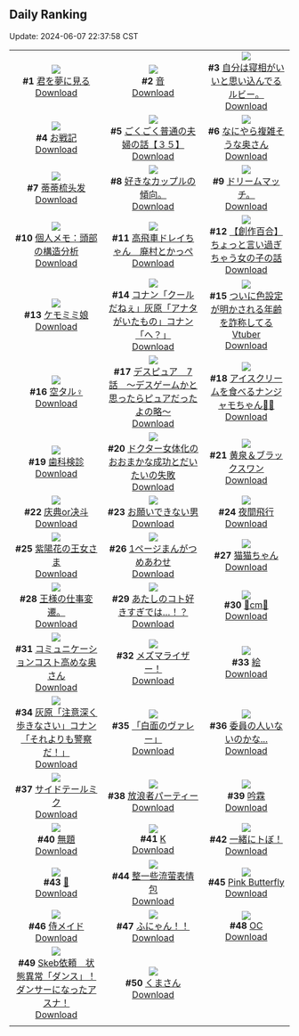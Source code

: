 ## Daily Ranking
Update: 2024-06-07 22:37:58 CST

|      |      |      |
| :----: | :----: | :----: |
| ![](https://i.pixiv.re/c/240x480/img-master/img/2024/06/05/00/00/27/119350687_p0_master1200.jpg)<br>**#1** [君を夢に見る](https://www.pixiv.net/artworks/119350687)<br>[Download](https://i.pixiv.re/img-original/img/2024/06/05/00/00/27/119350687_p0.jpg) | ![](https://i.pixiv.re/c/240x480/img-master/img/2024/06/06/00/00/21/119378275_p0_master1200.jpg)<br>**#2** [音](https://www.pixiv.net/artworks/119378275)<br>[Download](https://i.pixiv.re/img-original/img/2024/06/06/00/00/21/119378275_p0.jpg) | ![](https://i.pixiv.re/c/240x480/img-master/img/2024/06/05/17/36/19/119367043_p0_master1200.jpg)<br>**#3** [自分は寝相がいいと思い込んでるルビー。](https://www.pixiv.net/artworks/119367043)<br>[Download](https://i.pixiv.re/img-original/img/2024/06/05/17/36/19/119367043_p0.jpg) |
| ![](https://i.pixiv.re/c/240x480/img-master/img/2024/06/06/00/02/29/119378563_p0_master1200.jpg)<br>**#4** [お戦記](https://www.pixiv.net/artworks/119378563)<br>[Download](https://i.pixiv.re/img-original/img/2024/06/06/00/02/29/119378563_p0.png) | ![](https://i.pixiv.re/c/240x480/img-master/img/2024/06/05/17/00/12/119366310_p0_master1200.jpg)<br>**#5** [ごくごく普通の夫婦の話【３５】](https://www.pixiv.net/artworks/119366310)<br>[Download](https://i.pixiv.re/img-original/img/2024/06/05/17/00/12/119366310_p0.jpg) | ![](https://i.pixiv.re/c/240x480/img-master/img/2024/06/05/00/09/11/119351192_p0_master1200.jpg)<br>**#6** [なにやら複雑そうな奥さん](https://www.pixiv.net/artworks/119351192)<br>[Download](https://i.pixiv.re/img-original/img/2024/06/05/00/09/11/119351192_p0.jpg) |
| ![](https://i.pixiv.re/c/240x480/img-master/img/2024/06/05/13/11/58/119362761_p0_master1200.jpg)<br>**#7** [蒂蒂梳头发](https://www.pixiv.net/artworks/119362761)<br>[Download](https://i.pixiv.re/img-original/img/2024/06/05/13/11/58/119362761_p0.jpg) | ![](https://i.pixiv.re/c/240x480/img-master/img/2024/06/06/20/53/02/119381175_p0_master1200.jpg)<br>**#8** [好きなカップルの傾向。](https://www.pixiv.net/artworks/119381175)<br>[Download](https://i.pixiv.re/img-original/img/2024/06/06/20/53/02/119381175_p0.jpg) | ![](https://i.pixiv.re/c/240x480/img-master/img/2024/06/05/00/42/58/119352214_p0_master1200.jpg)<br>**#9** [ドリームマッチ。](https://www.pixiv.net/artworks/119352214)<br>[Download](https://i.pixiv.re/img-original/img/2024/06/05/00/42/58/119352214_p0.jpg) |
| ![](https://i.pixiv.re/c/240x480/img-master/img/2024/06/06/06/00/13/119384388_p0_master1200.jpg)<br>**#10** [個人メモ：頭部の構造分析](https://www.pixiv.net/artworks/119384388)<br>[Download](https://i.pixiv.re/img-original/img/2024/06/06/06/00/13/119384388_p0.jpg) | ![](https://i.pixiv.re/c/240x480/img-master/img/2024/06/05/02/58/15/119354956_p0_master1200.jpg)<br>**#11** [高飛車ドレイちゃん　廃村とかっぺ](https://www.pixiv.net/artworks/119354956)<br>[Download](https://i.pixiv.re/img-original/img/2024/06/05/02/58/15/119354956_p0.png) | ![](https://i.pixiv.re/c/240x480/img-master/img/2024/06/05/18/31/45/119368376_p0_master1200.jpg)<br>**#12** [【創作百合】ちょっと言い過ぎちゃう女の子の話](https://www.pixiv.net/artworks/119368376)<br>[Download](https://i.pixiv.re/img-original/img/2024/06/05/18/31/45/119368376_p0.jpg) |
| ![](https://i.pixiv.re/c/240x480/img-master/img/2024/06/05/00/00/14/119350640_p0_master1200.jpg)<br>**#13** [ケモミミ娘](https://www.pixiv.net/artworks/119350640)<br>[Download](https://i.pixiv.re/img-original/img/2024/06/05/00/00/14/119350640_p0.png) | ![](https://i.pixiv.re/c/240x480/img-master/img/2024/06/05/10/00/18/119359974_p0_master1200.jpg)<br>**#14** [コナン「クールだねぇ」灰原「アナタがいたもの」コナン「へ？」](https://www.pixiv.net/artworks/119359974)<br>[Download](https://i.pixiv.re/img-original/img/2024/06/05/10/00/18/119359974_p0.jpg) | ![](https://i.pixiv.re/c/240x480/img-master/img/2024/06/05/20/18/13/119371056_p0_master1200.jpg)<br>**#15** [ついに色設定が明かされる年齢を詐称してるVtuber](https://www.pixiv.net/artworks/119371056)<br>[Download](https://i.pixiv.re/img-original/img/2024/06/05/20/18/13/119371056_p0.png) |
| ![](https://i.pixiv.re/c/240x480/img-master/img/2024/06/05/00/53/54/119352478_p0_master1200.jpg)<br>**#16** [空タル♀](https://www.pixiv.net/artworks/119352478)<br>[Download](https://i.pixiv.re/img-original/img/2024/06/05/00/53/54/119352478_p0.png) | ![](https://i.pixiv.re/c/240x480/img-master/img/2024/06/06/16/47/01/119393519_p0_master1200.jpg)<br>**#17** [デスピュア　7話　〜デスゲームかと思ったらピュアだったよの略〜](https://www.pixiv.net/artworks/119393519)<br>[Download](https://i.pixiv.re/img-original/img/2024/06/06/16/47/01/119393519_p0.jpg) | ![](https://i.pixiv.re/c/240x480/img-master/img/2024/06/05/01/47/12/119353713_p0_master1200.jpg)<br>**#18** [アイスクリームを食べるナンジャモちゃん🍨🌟](https://www.pixiv.net/artworks/119353713)<br>[Download](https://i.pixiv.re/img-original/img/2024/06/05/01/47/12/119353713_p0.jpg) |
| ![](https://i.pixiv.re/c/240x480/img-master/img/2024/06/05/03/49/38/119355594_p0_master1200.jpg)<br>**#19** [歯科検診](https://www.pixiv.net/artworks/119355594)<br>[Download](https://i.pixiv.re/img-original/img/2024/06/05/03/49/38/119355594_p0.jpg) | ![](https://i.pixiv.re/c/240x480/img-master/img/2024/06/06/07/21/06/119385383_p0_master1200.jpg)<br>**#20** [ドクター女体化のおおまかな成功とだいたいの失敗](https://www.pixiv.net/artworks/119385383)<br>[Download](https://i.pixiv.re/img-original/img/2024/06/06/07/21/06/119385383_p0.png) | ![](https://i.pixiv.re/c/240x480/img-master/img/2024/06/05/00/04/27/119351007_p0_master1200.jpg)<br>**#21** [黄泉＆ブラックスワン](https://www.pixiv.net/artworks/119351007)<br>[Download](https://i.pixiv.re/img-original/img/2024/06/05/00/04/27/119351007_p0.jpg) |
| ![](https://i.pixiv.re/c/240x480/img-master/img/2024/06/05/12/45/48/119362357_p0_master1200.jpg)<br>**#22** [庆典or决斗](https://www.pixiv.net/artworks/119362357)<br>[Download](https://i.pixiv.re/img-original/img/2024/06/05/12/45/48/119362357_p0.jpg) | ![](https://i.pixiv.re/c/240x480/img-master/img/2024/06/06/18/12/20/119395219_p0_master1200.jpg)<br>**#23** [お願いできない男](https://www.pixiv.net/artworks/119395219)<br>[Download](https://i.pixiv.re/img-original/img/2024/06/06/18/12/20/119395219_p0.png) | ![](https://i.pixiv.re/c/240x480/img-master/img/2024/06/05/00/00/10/119350618_p0_master1200.jpg)<br>**#24** [夜間飛行](https://www.pixiv.net/artworks/119350618)<br>[Download](https://i.pixiv.re/img-original/img/2024/06/05/00/00/10/119350618_p0.png) |
| ![](https://i.pixiv.re/c/240x480/img-master/img/2024/06/05/00/00/35/119350723_p0_master1200.jpg)<br>**#25** [紫陽花の王女さま](https://www.pixiv.net/artworks/119350723)<br>[Download](https://i.pixiv.re/img-original/img/2024/06/05/00/00/35/119350723_p0.jpg) | ![](https://i.pixiv.re/c/240x480/img-master/img/2024/06/05/16/38/32/119365929_p0_master1200.jpg)<br>**#26** [1ページまんがつめあわせ](https://www.pixiv.net/artworks/119365929)<br>[Download](https://i.pixiv.re/img-original/img/2024/06/05/16/38/32/119365929_p0.png) | ![](https://i.pixiv.re/c/240x480/img-master/img/2024/06/06/00/10/53/119378985_p0_master1200.jpg)<br>**#27** [猫猫ちゃん](https://www.pixiv.net/artworks/119378985)<br>[Download](https://i.pixiv.re/img-original/img/2024/06/06/00/10/53/119378985_p0.png) |
| ![](https://i.pixiv.re/c/240x480/img-master/img/2024/06/06/17/24/08/119394204_p0_master1200.jpg)<br>**#28** [王様の仕事変遷。](https://www.pixiv.net/artworks/119394204)<br>[Download](https://i.pixiv.re/img-original/img/2024/06/06/17/24/08/119394204_p0.jpg) | ![](https://i.pixiv.re/c/240x480/img-master/img/2024/06/05/10/31/07/119360352_p0_master1200.jpg)<br>**#29** [あたしのコト好きすぎでは…！？](https://www.pixiv.net/artworks/119360352)<br>[Download](https://i.pixiv.re/img-original/img/2024/06/05/10/31/07/119360352_p0.png) | ![](https://i.pixiv.re/c/240x480/img-master/img/2024/06/05/20/51/50/119372051_p0_master1200.jpg)<br>**#30** [🔺cm🔻](https://www.pixiv.net/artworks/119372051)<br>[Download](https://i.pixiv.re/img-original/img/2024/06/05/20/51/50/119372051_p0.png) |
| ![](https://i.pixiv.re/c/240x480/img-master/img/2024/06/06/00/15/38/119378811_p0_master1200.jpg)<br>**#31** [コミュニケーションコスト高めな奥さん](https://www.pixiv.net/artworks/119378811)<br>[Download](https://i.pixiv.re/img-original/img/2024/06/06/00/15/38/119378811_p0.jpg) | ![](https://i.pixiv.re/c/240x480/img-master/img/2024/06/05/18/50/35/119368795_p0_master1200.jpg)<br>**#32** [メズマライザー！](https://www.pixiv.net/artworks/119368795)<br>[Download](https://i.pixiv.re/img-original/img/2024/06/05/18/50/35/119368795_p0.jpg) | ![](https://i.pixiv.re/c/240x480/img-master/img/2024/06/05/22/23/15/119374985_p0_master1200.jpg)<br>**#33** [絵](https://www.pixiv.net/artworks/119374985)<br>[Download](https://i.pixiv.re/img-original/img/2024/06/05/22/23/15/119374985_p0.png) |
| ![](https://i.pixiv.re/c/240x480/img-master/img/2024/06/06/08/36/09/119386305_p0_master1200.jpg)<br>**#34** [灰原「注意深く歩きなさい」コナン「それよりも警察だ！」](https://www.pixiv.net/artworks/119386305)<br>[Download](https://i.pixiv.re/img-original/img/2024/06/06/08/36/09/119386305_p0.jpg) | ![](https://i.pixiv.re/c/240x480/img-master/img/2024/06/05/17/56/01/119367434_p0_master1200.jpg)<br>**#35** [「白面のヴァレー」](https://www.pixiv.net/artworks/119367434)<br>[Download](https://i.pixiv.re/img-original/img/2024/06/05/17/56/01/119367434_p0.jpg) | ![](https://i.pixiv.re/c/240x480/img-master/img/2024/06/06/18/00/10/119394868_p0_master1200.jpg)<br>**#36** [委員の人いないのかな...](https://www.pixiv.net/artworks/119394868)<br>[Download](https://i.pixiv.re/img-original/img/2024/06/06/18/00/10/119394868_p0.png) |
| ![](https://i.pixiv.re/c/240x480/img-master/img/2024/06/06/07/20/39/119385376_p0_master1200.jpg)<br>**#37** [サイドテールミク](https://www.pixiv.net/artworks/119385376)<br>[Download](https://i.pixiv.re/img-original/img/2024/06/06/07/20/39/119385376_p0.jpg) | ![](https://i.pixiv.re/c/240x480/img-master/img/2024/06/05/20/01/32/119370642_p0_master1200.jpg)<br>**#38** [放浪者パーティー](https://www.pixiv.net/artworks/119370642)<br>[Download](https://i.pixiv.re/img-original/img/2024/06/05/20/01/32/119370642_p0.jpg) | ![](https://i.pixiv.re/c/240x480/img-master/img/2024/06/06/13/23/00/119390408_p0_master1200.jpg)<br>**#39** [吟霖](https://www.pixiv.net/artworks/119390408)<br>[Download](https://i.pixiv.re/img-original/img/2024/06/06/13/23/00/119390408_p0.png) |
| ![](https://i.pixiv.re/c/240x480/img-master/img/2024/06/05/22/58/21/119376163_p0_master1200.jpg)<br>**#40** [無題](https://www.pixiv.net/artworks/119376163)<br>[Download](https://i.pixiv.re/img-original/img/2024/06/05/22/58/21/119376163_p0.jpg) | ![](https://i.pixiv.re/c/240x480/img-master/img/2024/06/05/00/00/17/119350655_p0_master1200.jpg)<br>**#41** [K](https://www.pixiv.net/artworks/119350655)<br>[Download](https://i.pixiv.re/img-original/img/2024/06/05/00/00/17/119350655_p0.png) | ![](https://i.pixiv.re/c/240x480/img-master/img/2024/06/05/02/17/39/119354311_p0_master1200.jpg)<br>**#42** [一緒にトぼ！](https://www.pixiv.net/artworks/119354311)<br>[Download](https://i.pixiv.re/img-original/img/2024/06/05/02/17/39/119354311_p0.jpg) |
| ![](https://i.pixiv.re/c/240x480/img-master/img/2024/06/05/22/38/56/119375520_p0_master1200.jpg)<br>**#43** [🌸](https://www.pixiv.net/artworks/119375520)<br>[Download](https://i.pixiv.re/img-original/img/2024/06/05/22/38/56/119375520_p0.jpg) | ![](https://i.pixiv.re/c/240x480/img-master/img/2024/06/05/00/45/00/119352272_p0_master1200.jpg)<br>**#44** [整一些流萤表情包](https://www.pixiv.net/artworks/119352272)<br>[Download](https://i.pixiv.re/img-original/img/2024/06/05/00/45/00/119352272_p0.jpg) | ![](https://i.pixiv.re/c/240x480/img-master/img/2024/06/06/00/00/29/119378315_p0_master1200.jpg)<br>**#45** [Pink Butterfly](https://www.pixiv.net/artworks/119378315)<br>[Download](https://i.pixiv.re/img-original/img/2024/06/06/00/00/29/119378315_p0.png) |
| ![](https://i.pixiv.re/c/240x480/img-master/img/2024/06/06/03/33/06/119382959_p0_master1200.jpg)<br>**#46** [侍メイド](https://www.pixiv.net/artworks/119382959)<br>[Download](https://i.pixiv.re/img-original/img/2024/06/06/03/33/06/119382959_p0.jpg) | ![](https://i.pixiv.re/c/240x480/img-master/img/2024/06/05/00/00/22/119350672_p0_master1200.jpg)<br>**#47** [ふにゃん！！](https://www.pixiv.net/artworks/119350672)<br>[Download](https://i.pixiv.re/img-original/img/2024/06/05/00/00/22/119350672_p0.png) | ![](https://i.pixiv.re/c/240x480/img-master/img/2024/06/05/00/00/19/119350661_p0_master1200.jpg)<br>**#48** [OC](https://www.pixiv.net/artworks/119350661)<br>[Download](https://i.pixiv.re/img-original/img/2024/06/05/00/00/19/119350661_p0.png) |
| ![](https://i.pixiv.re/c/240x480/img-master/img/2024/06/05/07/00/07/119357698_p0_master1200.jpg)<br>**#49** [Skeb依頼　状態異常「ダンス」！ダンサーになったアスナ！](https://www.pixiv.net/artworks/119357698)<br>[Download](https://i.pixiv.re/img-original/img/2024/06/05/07/00/07/119357698_p0.jpg) | ![](https://i.pixiv.re/c/240x480/img-master/img/2024/06/05/19/59/05/119370483_p0_master1200.jpg)<br>**#50** [くまさん](https://www.pixiv.net/artworks/119370483)<br>[Download](https://i.pixiv.re/img-original/img/2024/06/05/19/59/05/119370483_p0.jpg) |
|      |
